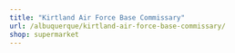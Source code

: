```yaml
---
title: "Kirtland Air Force Base Commissary"
url: /albuquerque/kirtland-air-force-base-commissary/
shop: supermarket
---
```

